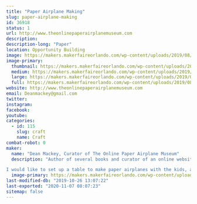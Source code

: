 ```yaml
---
title: "Paper Airplane Making"
slug: paper-airplane-making
id: 36918
status: 1
url: http://www.theonlinepaperairplanemuseum.com
description:
description-long: "Paper"
location: Opportunity Building
image: https://makers.makerfaireorlando.com/wp-content/uploads/2019/08/2012-TOPAM-Logo.jpg
image-primary:
  thumbnail: https://makers.makerfaireorlando.com/wp-content/uploads/2019/08/2012-TOPAM-Logo-150x150.jpg
  medium: https://makers.makerfaireorlando.com/wp-content/uploads/2019/08/2012-TOPAM-Logo-300x274.jpg
  large: https://makers.makerfaireorlando.com/wp-content/uploads/2019/08/2012-TOPAM-Logo.jpg
  full: https://makers.makerfaireorlando.com/wp-content/uploads/2019/08/2012-TOPAM-Logo.jpg
website: http://www.theonlinepaperairplanemuseum.com
email: Deanmackey@gmail.com
twitter: 
instagram: 
facebook: 
youtube: 
categories:
  - id: 115
    slug: craft
    name: Craft
combat-robot: 0
maker:
  name: "Dean Mackey, Curator of The Online Paper Airplane Museum"
  description: "Author of several books and curator of an online website featuring over 800 free paper airplane designs going all the way back to the 1880's,  Dean has been showing kids of all ages how to make and fly fun paper airplanes for nearly 20 years.

I would like to set up a table to make paper airplanes with the kids, and if you have time, I can do demonstrations of the history of paper airplanes for groups."
  image-primary: https://makers.makerfaireorlando.com/wp-content/uploads/2019/10/Screenshot_20181118-135459-1024x640.png
last-modified-db: "2019-10-26 13:07:22"
last-exported: "2020-11-07 08:07:23"
sitemap: false
---
```

